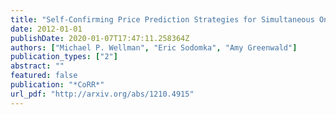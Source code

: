 ```yaml
---
title: "Self-Confirming Price Prediction Strategies for Simultaneous One-Shot Auctions"
date: 2012-01-01
publishDate: 2020-01-07T17:47:11.258364Z
authors: ["Michael P. Wellman", "Eric Sodomka", "Amy Greenwald"]
publication_types: ["2"]
abstract: ""
featured: false
publication: "*CoRR*"
url_pdf: "http://arxiv.org/abs/1210.4915"
---
```


